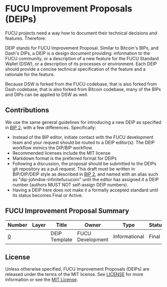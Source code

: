 # FUCU Improvement Proposals (DEIPs)

FUCU projects need a way how to document their technical decisions and features. Therefore:

DEIP stands for FUCU Improvement Proposal. Similar to Bitcoin's BIPs, and Dash's DIPs, a DEIP is a design document providing: information to the FUCU community, or a description of a new feature for the FUCU Standard Wallet (DSW), or a description of its processes or environment. Each DEIP should provide a concise technical specification of the feature and a rationale for the feature.

Because DSW is forked from the FUCU codebase, that is also forked from Dash codebase, that is also forked from Bitcoin codebase, many of the BIPs and DIPs can be applied to DSW as well. 

## Contributions

We use the same general guidelines for introducing a new DEIP as specified in [BIP 2](https://github.com/bitcoin/bips/blob/master/bip-0002.mediawiki), with a few differences. Specifically:

* Instead of the BIP editor, initiate contact with the FUCU development team and your request should be routed to a DEIP editor(s). The DEIP workflow mimics the DIP/BIP workflow.
* Recommended licenses include the MIT license
* Markdown format is the preferred format for DEIPs
* Following a discussion, the proposal should be submitted to the DEIPs git repository as a pull request. This draft must be written in BIP/DIP/DEIP style as described in [BIP 2](https://github.com/bitcoin/bips/blob/master/bip-0002.mediawiki), and named with an alias such as "dip-johndoe-infinitefucucoin" until the editor has assigned it a DEIP number (authors MUST NOT self-assign DEIP numbers).
* Having a DEIP here does not make it a formally accepted standard until its status becomes Final or Active.

## FUCU Improvement Proposal Summary

Number | Layer | Title | Owner | Type | Status
--- | --- | --- | --- | --- | ---
[0](DEIP0000.md) |  | DEIP Template | FUCU Development | Informational | Final

## License

Unless otherwise specified, FUCU Improvement Proposals (DEIPs) are released under the terms of the MIT license. See [LICENSE](LICENSE) for more information or see the [MIT License](https://opensource.org/licenses/MIT).
